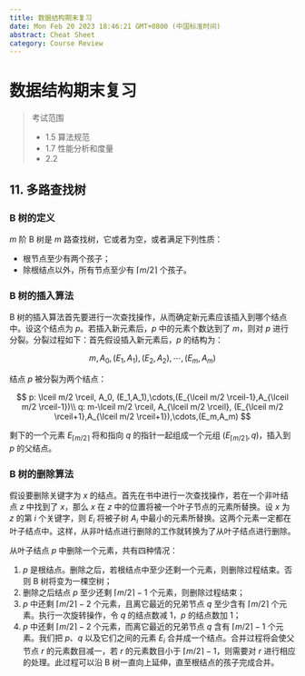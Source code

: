```yaml
---
title: 数据结构期末复习
date: Mon Feb 20 2023 18:46:21 GMT+0800 (中国标准时间)
abstract: Cheat Sheet
category: Course Review
---
```


# 数据结构期末复习

> 考试范围
> - 1.5 算法规范
> - 1.7 性能分析和度量
> - 2.2 

## 11. 多路查找树

### B 树的定义

$m$ 阶 B 树是 $m$ 路查找树，它或者为空，或者满足下列性质：

- 根节点至少有两个孩子；
- 除根结点以外，所有节点至少有 $\lceil m/2\rceil$ 个孩子。

### B 树的插入算法

B 树的插入算法首先要进行一次查找操作，从而确定新元素应该插入到哪个结点中。设这个结点为 $p$。若插入新元素后，$p$ 中的元素个数达到了 $m$，则对 $p$ 进行分裂。分裂过程如下：首先假设插入新元素后，$p$ 的结构为：

$$
m,A_0,(E_1,A_1),(E_2,A_2),\cdots,(E_m,A_m)
$$

结点 $p$ 被分裂为两个结点：

$$
p: \lceil m/2 \rceil, A_0, (E_1,A_1),\cdots,(E_{\lceil m/2 \rceil-1},A_{\lceil m/2 \rceil-1})\\
q: m-\lceil m/2 \rceil, A_{\lceil m/2 \rceil}, (E_{\lceil m/2 \rceil+1},A_{\lceil m/2 \rceil+1}),\cdots,(E_m,A_m)
$$

剩下的一个元素 $E_{\lceil m/2 \rceil}$ 将和指向 $q$ 的指针一起组成一个元组 $(E_{\lceil m/2 \rceil},q)$，插入到 $p$ 的父结点。

### B 树的删除算法

假设要删除关键字为 $x$ 的结点。首先在书中进行一次查找操作，若在一个非叶结点 $z$ 中找到了 $x$，那么 $x$ 在 $z$ 中的位置将被一个叶子节点的元素所替换。设 $x$ 为 $z$ 的第 $i$ 个关键字，则 $E_i$ 将被子树 $A_i$ 中最小的元素所替换。这两个元素一定都在叶子结点中。这样，从非叶结点进行删除的工作就转换为了从叶子结点进行删除。

从叶子结点 $p$ 中删除一个元素，共有四种情况：

1. $p$ 是根结点。删除之后，若根结点中至少还剩一个元素，则删除过程结束。否则 B 树将变为一棵空树；
2. 删除之后结点 $p$ 至少还剩 $\lceil m/2 \rceil-1$ 个元素，则删除过程结束；
3. $p$ 中还剩 $\lceil m/2 \rceil-2$ 个元素，且离它最近的兄弟节点 $q$ 至少含有 $\lceil m/2 \rceil$ 个元素。执行一次旋转操作，令 $q$ 的结点数减 $1$，$p$ 的结点数加 $1$；
4. $p$ 中还剩 $\lceil m/2 \rceil-2$ 个元素，而离它最近的兄弟节点 $q$ 含有 $\lceil m/2 \rceil-1$ 个元素。我们把 $p$、$q$ 以及它们之间的元素 $E_i$ 合并成一个结点。合并过程将会使父节点 $r$ 的元素数目减一，若 $r$ 的元素数目小于 $\lceil m/2 \rceil-1$，则需要对 $r$ 进行相应的处理。此过程可以沿 B 树一直向上延伸，直至根结点的孩子完成合并。